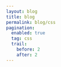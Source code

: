 ```yaml
---
layout: blog
title: blog
permalink: blog/css
pagination:
  enabled: true
  tag: css
  trail:
    before: 2
    after: 2
---
```


